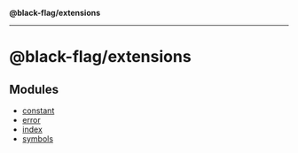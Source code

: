 **@black-flag/extensions**

---

# @black-flag/extensions

## Modules

- [constant][1]
- [error][2]
- [index][3]
- [symbols][4]

[1]: constant/README.md
[2]: error/README.md
[3]: index/README.md
[4]: symbols/README.md
